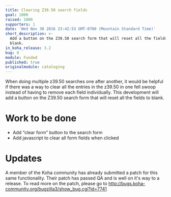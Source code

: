 ```yaml
---
title: Clearing Z39.50 search fields
goal: 1000
raised: 1000
supporters: 1
date: 'Wed Nov 30 2016 23:42:53 GMT-0700 (Mountain Standard Time)'
short_description: >-
  Add a button on the Z39.50 search form that will reset all the fields to
  blank.
in_koha_release: 3.2
bug: 0
module: Funded
published: true
originalmodule: cataloging
---
```


When doing multiple z39.50 searches one after another, it would be helpful if there was a way to clear all the entries in the z39.50 in one fell swoop instead of having to remove each field individually. This development will add a button on the Z39.50 search form that will reset all the fields to blank.

# Work to be done
* Add “clear form” button to the search form
* Add javascript to clear all form fields when clicked

# Updates
A member of the Koha community has already submitted a patch for this same functionality.  Their patch has passed QA and is well on it's way to a release.  To read more on the patch, please go to http://bugs.koha-community.org/bugzilla3/show_bug.cgi?id=7741
